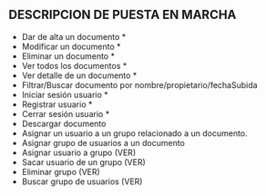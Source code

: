 ## DESCRIPCION DE PUESTA EN MARCHA

- Dar de alta un documento *
- Modificar un documento *
- Eliminar un documento *
- Ver todos los documentos *
- Ver detalle de un documento *
- Filtrar/Buscar documento por nombre/propietario/fechaSubida
- Iniciar sesión usuario *
- Registrar usuario *
- Cerrar sesión usuario *
- Descargar documento
- Asignar un usuario a un grupo relacionado a un documento.
- Asignar grupo de usuarios a un documento
- Asignar usuario a grupo (VER)
- Sacar usuario de un grupo (VER)
- Eliminar grupo (VER)
- Buscar grupo de usuarios (VER)